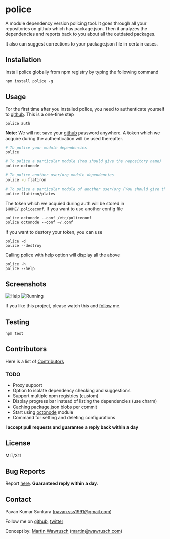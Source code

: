 # police
A module dependency version policing tool. It goes through all your repositories on github which has package.json.
Then it analyzes the dependencies and reports back to you about all the outdated packages.

It also can suggest corrections to your package.json file in certain cases.

## Installation
Install police globally from npm registry by typing the following command

```
npm install police -g
```

## Usage
For the first time after you installed police, you need to authenticate yourself to [github](http://github.com).
This is a one-time step

```
police auth
```

**Note:** We will not save your [github](http://github.com) password anywhere. A token which we acquire during
the authentication will be used thereafter.

```sh
# To police your module dependencies
police

# To police a particular module (You should give the repository name)
police octonode

# To police another user/org module dependencies
police -u flatiron

# To police a particular module of another user/org (You should give the repository name)
police flatiron/plates
```

The token which we acquied during auth will be stored in `$HOME/.policeconf`. If you want to use another config file

```
police octonode --conf /etc/policeconf
police octonode --conf ~/.conf
```

If you want to destory your token, you can use

```
police -d
police --destroy
```

Calling police with help option will display all the above

```
police -h
police --help
```

## Screenshots

![Help](http://github.com/pkumar/npm-police/raw/master/img/police-help.png "Help")
![Running](http://github.com/pkumar/npm-police/raw/master/img/police-octonode.png "Running")

If you like this project, please watch this and [follow](http://github.com/users/follow?target=pkumar) me.

## Testing
```
npm test
```

## Contributors
Here is a list of [Contributors](http://github.com/pkumar/npm-police/contributors)

### TODO
- Proxy support
- Option to isolate dependency checking and suggestions
- Support multiple npm registries (custom)
- Display progress bar instead of listing the dependencies (use charm)
- Caching package.json blobs per commit
- Start using [octonode](http://github.com/pkumar/octonode) module
- Command for setting and deleting configurations

__I accept pull requests and guarantee a reply back within a day__

## License
MIT/X11

## Bug Reports
Report [here](http://github.com/pkumar/npm-police/issues). __Guaranteed reply within a day__.

## Contact
Pavan Kumar Sunkara (pavan.sss1991@gmail.com)

Follow me on [github](http://github.com/pkumar), [twitter](http://twitter.com/pksunkara)

Concept by: [Martin Wawrusch](http://github.com/mwawrusch) (martin@wawrusch.com)
